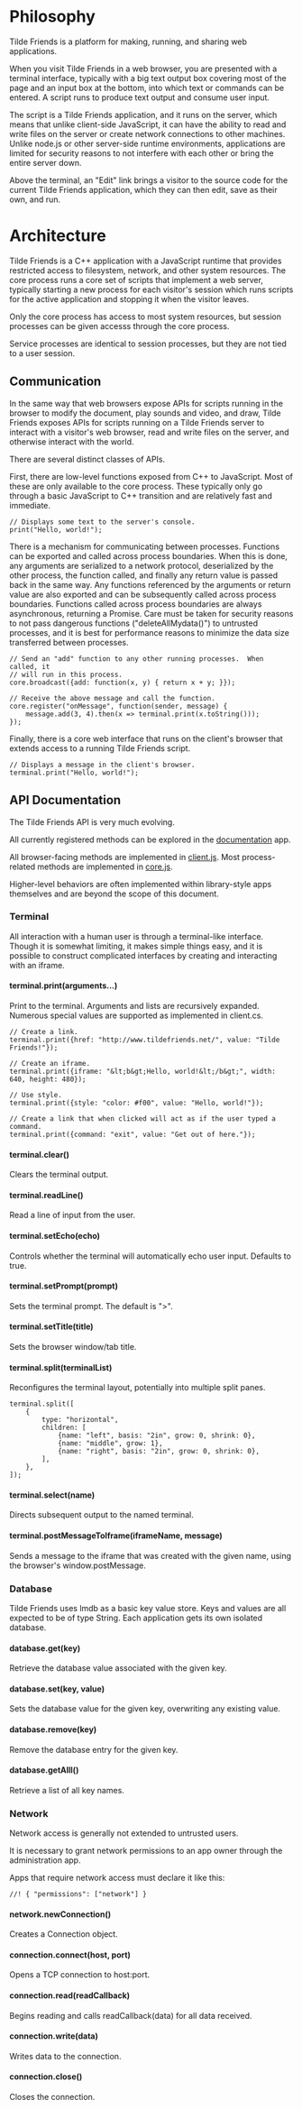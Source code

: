 # Philosophy

Tilde Friends is a platform for making, running, and sharing web applications.

When you visit Tilde Friends in a web browser, you are presented with a
terminal interface, typically with a big text output box covering most of the
page and an input box at the bottom, into which text or commands can be
entered.  A script runs to produce text output and consume user input.

The script is a Tilde Friends application, and it runs on the server, which
means that unlike client-side JavaScript, it can have the ability to read and
write files on the server or create network connections to other machines.
Unlike node.js or other server-side runtime environments, applications are
limited for security reasons to not interfere with each other or bring the
entire server down.

Above the terminal, an "Edit" link brings a visitor to the source code for the
current Tilde Friends application, which they can then edit, save as their own,
and run.

# Architecture

Tilde Friends is a C++ application with a JavaScript runtime that provides
restricted access to filesystem, network, and other system resources.  The core
process runs a core set of scripts that implement a web server, typically
starting a new process for each visitor's session which runs scripts for the
active application and stopping it when the visitor leaves.

Only the core process has access to most system resources, but session
processes can be given accesss through the core process.

Service processes are identical to session processes, but they are not tied to
a user session.

## Communication

In the same way that web browsers expose APIs for scripts running in the
browser to modify the document, play sounds and video, and draw, Tilde Friends
exposes APIs for scripts running on a Tilde Friends server to interact with a
visitor's web browser, read and write files on the server, and otherwise
interact with the world.

There are several distinct classes of APIs.

First, there are low-level functions exposed from C++ to JavaScript.  Most of
these are only available to the core process.  These typically only go through
a basic JavaScript to C++ transition and are relatively fast and immediate.

	// Displays some text to the server's console.
	print("Hello, world!");

There is a mechanism for communicating between processes.  Functions can be
exported and called across process boundaries.  When this is done, any
arguments are serialized to a network protocol, deserialized by the other
process, the function called, and finally any return value is passed back in
the same way.  Any functions referenced by the arguments or return value are
also exported and can be subsequently called across process boundaries.
Functions called across process boundaries are always asynchronous, returning a
Promise.  Care must be taken for security reasons to not pass dangerous
functions ("deleteAllMydata()") to untrusted processes, and it is best for
performance reasons to minimize the data size transferred between processes.

	// Send an "add" function to any other running processes.  When called, it
	// will run in this process.
	core.broadcast({add: function(x, y) { return x + y; }});

	// Receive the above message and call the function.
	core.register("onMessage", function(sender, message) {
		message.add(3, 4).then(x => terminal.print(x.toString()));
	});

Finally, there is a core web interface that runs on the client's browser that
extends access to a running Tilde Friends script.

	// Displays a message in the client's browser.
	terminal.print("Hello, world!");

## API Documentation

The Tilde Friends API is very much evolving.

All currently registered methods can be explored in the
[documentation](https://www.tildefriends.net/~cory/documentation) app.

All browser-facing methods are implemented in [client.js](core/client.js).
Most process-related methods are implemented in [core.js](core/core.js).

Higher-level behaviors are often implemented within library-style apps
themselves and are beyond the scope of this document.

### Terminal
All interaction with a human user is through a terminal-like interface.  Though
it is somewhat limiting, it makes simple things easy, and it is possible to
construct complicated interfaces by creating and interacting with an iframe.

#### terminal.print(arguments...)
Print to the terminal.  Arguments and lists are recursively expanded.  Numerous
special values are supported as implemented in client.cs.

	// Create a link.
	terminal.print({href: "http://www.tildefriends.net/", value: "Tilde Friends!"});

	// Create an iframe.
	terminal.print({iframe: "&lt;b&gt;Hello, world!&lt;/b&gt;", width: 640, height: 480});

	// Use style.
	terminal.print({style: "color: #f00", value: "Hello, world!"});

	// Create a link that when clicked will act as if the user typed a command.
	terminal.print({command: "exit", value: "Get out of here."});

#### terminal.clear()
Clears the terminal output.

#### terminal.readLine()
Read a line of input from the user.

#### terminal.setEcho(echo)
Controls whether the terminal will automatically echo user input.  Defaults to true.

#### terminal.setPrompt(prompt)
Sets the terminal prompt.  The default is "&gt;".

#### terminal.setTitle(title)
Sets the browser window/tab title.

#### terminal.split(terminalList)
Reconfigures the terminal layout, potentially into multiple split panes.

	terminal.split([
		{
			type: "horizontal",
			children: [
				{name: "left", basis: "2in", grow: 0, shrink: 0},
				{name: "middle", grow: 1},
				{name: "right", basis: "2in", grow: 0, shrink: 0},
			],
		},
	]);

#### terminal.select(name)
Directs subsequent output to the named terminal.

#### terminal.postMessageToIframe(iframeName, message)
Sends a message to the iframe that was created with the given name, using the
browser's window.postMessage.

### Database
Tilde Friends uses lmdb as a basic key value store.  Keys and values are all
expected to be of type String.  Each application gets its own isolated
database.

#### database.get(key)
Retrieve the database value associated with the given key.

#### database.set(key, value)
Sets the database value for the given key, overwriting any existing value.

#### database.remove(key)
Remove the database entry for the given key.

#### database.getAlll()
Retrieve a list of all key names.

### Network
Network access is generally not extended to untrusted users.

It is necessary to grant network permissions to an app owner through the
administration app.

Apps that require network access must declare it like this:

	//! { "permissions": ["network"] }

#### network.newConnection()
Creates a Connection object.

#### connection.connect(host, port)
Opens a TCP connection to host:port.

#### connection.read(readCallback)
Begins reading and calls readCallback(data) for all data received.

#### connection.write(data)
Writes data to the connection.

#### connection.close()
Closes the connection.
